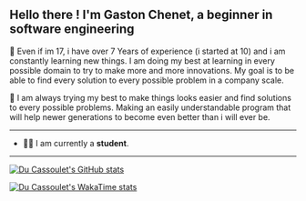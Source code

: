## Hello there ! I'm Gaston Chenet, a beginner in software engineering

🎢 Even if im 17, i have over 7 Years of experience (i started at 10) and i am constantly learning new things. I am doing my best at learning in every possible domain to try to make more and more innovations. My goal is to be able to find every solution to every possible problem in a company scale.

🧠 I am always trying my best to make things looks easier and find solutions to every possible problems. Making an easily understandable program that will help newer generations to become even better than i will ever be.

---

- 🧑‍🎓 I am currently a **student**.

---

[![Du Cassoulet's GitHub stats](https://github-readme-stats.vercel.app/api?username=du-cassoulet&show_icons=true&theme=dark)](https://github.com/du-cassoulet)

[![Du Cassoulet's WakaTime stats](https://github-readme-stats.vercel.app/api/wakatime?username=du_cassoulet&layout=compact&theme=dark)](https://github.com/du-cassoulet)
